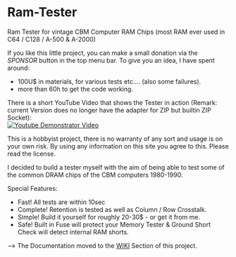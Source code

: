 # Ram-Tester
Ram Tester for vintage CBM Computer RAM Chips (most RAM ever used in C64 / C128 / A-500 & A-2000)

If you like this little project, you can make a small donation via the *SPONSOR* button in the top menu bar. To give you an idea, I have spent around:
- 100U$ in materials, for various tests etc.... (also some failures).
- more than 60h to get the code working. 

There is a short YouTube Video that shows the Tester in action (Remark: current Version does no longer have the adapter for ZIP but builtin ZIP Socket):<br/>
[![Youtube Demonstrator Video](https://img.youtube.com/vi/9TBlnfiTfQk/0.jpg)](https://www.youtube.com/watch?v=9TBlnfiTfQk "Demonstration")

This is a hobbyist project, there is no warranty of any sort and usage is on your own risk. By using any information on this site you agree to this. Please read the license.

I decided to build a tester myself with the aim of being able to test some of the common DRAM chips of the CBM computers 1980-1990.

Special Features:
- Fast! All tests are within 10sec
- Complete! Retention is tested as well as Column / Row Crosstalk.
- Simple! Build it yourself for roughly 20-30$ - or get it from me.
- Safe! Built in Fuse will protect your Memory Tester & Ground Short Check will detect internal RAM shorts.

--> The Documentation moved to the [WIKI](https://github.com/tops4u/Ram-Tester/wiki) Section of this project. 
